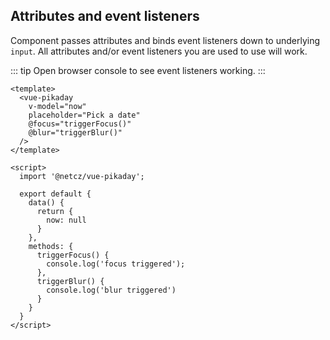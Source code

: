## Attributes and event listeners

Component passes attributes and binds event listeners down to underlying `input`.
All attributes and/or event listeners you are used to use will work.

::: tip
Open browser console to see event listeners working.
:::

<ClientOnly>
  <attributes-event-listeners />
</ClientOnly>

```vue
<template>
  <vue-pikaday 
    v-model="now"
    placeholder="Pick a date"
    @focus="triggerFocus()"
    @blur="triggerBlur()"
  />
</template>

<script>
  import '@netcz/vue-pikaday';

  export default {
    data() {
      return {
        now: null
      }
    },
    methods: {
      triggerFocus() {
        console.log('focus triggered');
      },
      triggerBlur() {
        console.log('blur triggered')
      }
    }
  }
</script>
```
